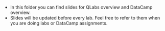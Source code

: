 * In this folder you can find slides for QLabs overview and DataCamp overview.
* Slides will be updated before every lab. Feel free to refer to them when you are doing labs or DataCamp assignments.
